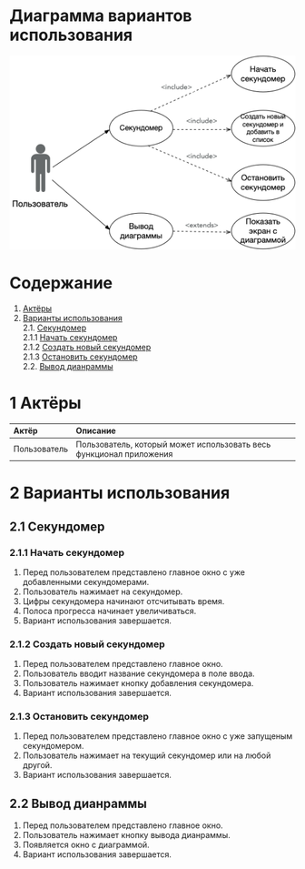 # Диаграмма вариантов использования

![Диаграмма вариантов использования](../../Images/UseCase.png)

# Содержание

1. [Актёры](#1) <br>
2. [Варианты использования](#2) <br>
    2.1. [Секундомер](#2.1) <br>
      2.1.1 [Начать секундомер](#2.1.1) <br>
      2.1.2 [Создать новый секундомер](#2.1.2) <br>
      2.1.3 [Остановить секундомер](#2.1.3) <br>
    2.2. [Вывод дианраммы](#2.2) <br>    
        
 <a name="1"/>
 
 # 1 Актёры
 
| Актёр | Описание |
|:---|:---|
| Пользователь | Пользователь, который может использовать весь функционал приложения |

<a name="2"/>

# 2 Варианты использования

<a name="2.1"/>

## 2.1 Секундомер

<a name="2.1.1"/>

### 2.1.1 Начать секундомер
1. Перед пользователем представлено главное окно с уже добавленными секундомерами.
2. Пользователь нажимает на секундомер.
3. Цифры секундомера начинают отсчитывать время.
4. Полоса прогресса начинает увеличиваться.
5. Вариант использования завершается.

<a name="2.1.2"/>

### 2.1.2 Создать новый секундомер
1. Перед пользователем представлено главное окно.
2. Пользователь вводит название секундомера в поле ввода.
3. Пользователь нажимает кнопку добавления секундомера.
4. Вариант использования завершается.

<a name="2.1.3"/>

### 2.1.3 Остановить секундомер
1. Перед пользователем представлено главное окно с уже запущеным секундомером.
2. Пользователь нажимает на текущий секундомер или на любой другой.
3. Вариант использования завершается.

<a name="2.2"/>

## 2.2 Вывод дианраммы
1. Перед пользователем представлено главное окно.
2. Пользователь нажимает кнопку вывода дианраммы.
3. Появляется окно с диаграммой.
3. Вариант использования завершается.
